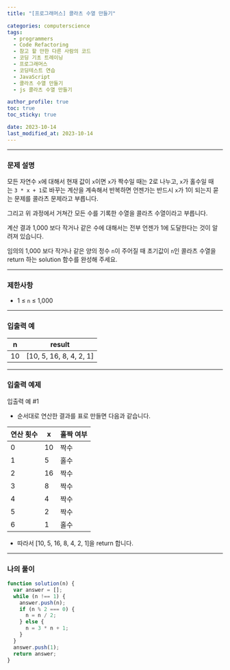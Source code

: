 ```yaml
---
title: "[프로그래머스] 콜라츠 수열 만들기"

categories: computerscience
tags:
  - programmers
  - Code Refactoring
  - 참고 할 만한 다른 사람의 코드
  - 코딩 기초 트레이닝
  - 프로그래머스
  - 코딩테스트 연습
  - JavaScript
  - 콜라츠 수열 만들기
  - js 콜라츠 수열 만들기

author_profile: true
toc: true
toc_sticky: true

date: 2023-10-14
last_modified_at: 2023-10-14
---
```


---

### 문제 설명

모든 자연수 `x`에 대해서 현재 값이 `x`이면 `x`가 짝수일 때는 2로 나누고, `x`가 홀수일 때는 `3 * x + 1`로 바꾸는 계산을 계속해서 반복하면 언젠가는 반드시 `x`가 1이 되는지 묻는 문제를 콜라츠 문제라고 부릅니다.

그리고 위 과정에서 거쳐간 모든 수를 기록한 수열을 콜라츠 수열이라고 부릅니다.

계산 결과 1,000 보다 작거나 같은 수에 대해서는 전부 언젠가 1에 도달한다는 것이 알려져 있습니다.

임의의 1,000 보다 작거나 같은 양의 정수 `n`이 주어질 때 초기값이 `n`인 콜라츠 수열을 return 하는 solution 함수를 완성해 주세요.

---

### 제한사항

- 1 ≤ `n` ≤ 1,000

---

### 입출력 예

| n   | result                  |
| --- | ----------------------- |
| 10  | [10, 5, 16, 8, 4, 2, 1] |

---

### 입출력 예제

입출력 예 #1

- 순서대로 연산한 결과를 표로 만들면 다음과 같습니다.

| 연산 횟수 | x   | 홀짝 여부 |
| --------- | --- | --------- |
| 0         | 10  | 짝수      |
| 1         | 5   | 홀수      |
| 2         | 16  | 짝수      |
| 3         | 8   | 짝수      |
| 4         | 4   | 짝수      |
| 5         | 2   | 짝수      |
| 6         | 1   | 홀수      |

- 따라서 [10, 5, 16, 8, 4, 2, 1]을 return 합니다.

---

### 나의 풀이

```jsx
function solution(n) {
  var answer = [];
  while (n !== 1) {
    answer.push(n);
    if (n % 2 === 0) {
      n = n / 2;
    } else {
      n = 3 * n + 1;
    }
  }
  answer.push(1);
  return answer;
}
```
